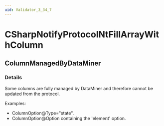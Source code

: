 ```yaml
---
uid: Validator_3_34_7
---
```


# CSharpNotifyProtocolNtFillArrayWithColumn

## ColumnManagedByDataMiner

<!-- Description, Properties, ... sections are auto-generated. -->
<!-- REPLACE ME AUTO-GENERATION -->

### Details

Some columns are fully managed by DataMiner and therefore cannot be updated from the protocol.

Examples:
- ColumnOption@Type="state".
- ColumnOption@Option containing the 'element' option.

<!-- Uncomment to add example code -->
<!--### Example code-->
